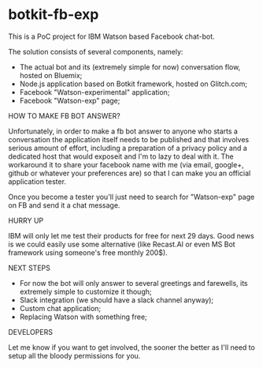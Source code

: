 # botkit-fb-exp

This is a PoC project for IBM Watson based Facebook chat-bot.

The solution consists of several components, namely:

* The actual bot and its (extremely simple for now) conversation flow, hosted on Bluemix;
* Node.js application based on Botkit framework, hosted on Glitch.com;
* Facebook "Watson-experimental" application;
* Facebook "Watson-exp" page;

HOW TO MAKE FB BOT ANSWER?

Unfortunately, in order to make a fb bot answer to anyone who starts a conversation the application itself needs to be published and that involves serious amount of effort, including a preparation of a privacy policy and a dedicated host that would exposeit and I'm to lazy to deal with it. 
The workaround it to share your facebook name with me (via email, google+, github or whatever your preferences are) so that I can make you an official application tester. 

Once you become a tester you'll just need to search for "Watson-exp" page on FB and send it a chat message.

HURRY UP

IBM will only let me test their products for free for next 29 days. Good news is we could easily use some alternative (like Recast.AI
or even MS Bot framework using someone's free monthly 200$). 

NEXT STEPS

* For now the bot will only answer to several greetings and farewells, its extremely simple to customize it though;
* Slack integration (we should have a slack channel anyway);
* Custom chat application;
* Replacing Watson with something free;

DEVELOPERS

Let me know if you want to get involved, the sooner the better as I'll need to setup all the bloody permissions for you.
